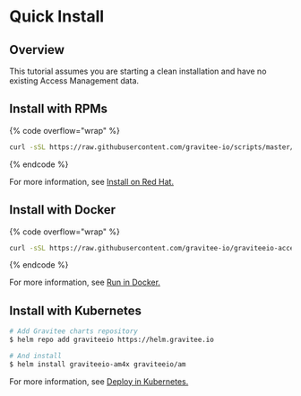 # Quick Install

## Overview

This tutorial assumes you are starting a clean installation and have no existing Access Management data.

## Install with RPMs

{% code overflow="wrap" %}
```sh
curl -sSL https://raw.githubusercontent.com/gravitee-io/scripts/master/am/4.x/install.sh | bash
```
{% endcode %}

For more information, see [Install on Red Hat.](install-on-red-hat.md)

## Install with Docker

{% code overflow="wrap" %}
```sh
curl -sSL https://raw.githubusercontent.com/gravitee-io/graviteeio-access-management/master/docker/launch.sh | bash
```
{% endcode %}

For more information, see [Run in Docker.](run-in-docker/)

## Install with Kubernetes

```sh
# Add Gravitee charts repository
$ helm repo add graviteeio https://helm.gravitee.io

# And install
$ helm install graviteeio-am4x graviteeio/am
```

For more information, see [Deploy in Kubernetes.](deploy-in-kubernetes.md)
